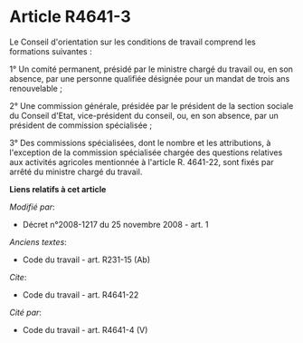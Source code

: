# Article R4641-3

Le Conseil d'orientation sur les conditions de travail comprend les formations suivantes : 

1° Un comité permanent, présidé par le ministre chargé du travail ou, en son absence, par une personne qualifiée désignée
pour un mandat de trois ans renouvelable ; 

2° Une commission générale, présidée par le président de la section sociale du Conseil d'Etat, vice-président du conseil, ou,
en son absence, par un président de commission spécialisée ; 

3° Des commissions spécialisées, dont le nombre et les attributions, à l'exception de la commission spécialisée chargée des
questions relatives aux activités agricoles mentionnée à l'article R. 4641-22, sont fixés par arrêté du ministre chargé du
travail.

**Liens relatifs à cet article**

_Modifié par_:

  - Décret n°2008-1217 du 25 novembre 2008 - art. 1

_Anciens textes_:

  - Code du travail - art. R231-15 (Ab)

_Cite_:

  - Code du travail - art. R4641-22

_Cité par_:

  - Code du travail - art. R4641-4 (V)
